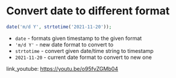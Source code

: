 # Convert date to different format

```php
date('m/d Y', strtotime('2021-11-20'));
```

- `date` - formats given timestamp to the given format
- `'m/d Y'` - new date format to convert to
- `strtotime` - convert given date/time string to timestamp
- `2021-11-20` - current date format to convert to new one


link_youtube: https://youtu.be/o95fvZGMb04
